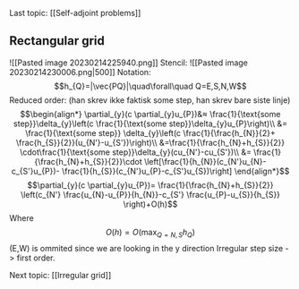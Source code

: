 Last topic: [[Self-adjoint problems]]
## Rectangular grid
![[Pasted image 20230214225940.png]]
Stencil:
![[Pasted image 20230214230006.png|500]]
Notation:
$$h_{Q}=|\vec{PQ}|\quad\forall\quad Q=E,S,N,W$$
Reduced order: (han skrev ikke faktisk some step, han skrev bare siste linje)
$$\begin{align*}
\partial_{y}(c \partial_{y}u_{P})&≈ \frac{1}{\text{some step}}\delta_{y}\left(c \frac{1}{\text{some step}}\delta_{y}u_{P}\right)\\
&= \frac{1}{\text{some step}} \delta_{y}\left(c \frac{1}{\frac{h_{N}}{2}+ \frac{h_{S}}{2}}(u_{N'}-u_{S'})\right)\\
&=\frac{1}{\frac{h_{N}+h_{S}}{2}} \cdot\frac{1}{\text{some step}}\delta_{y}(cu_{N'}-cu_{S'})\\
&= \frac{1}{\frac{h_{N}+h_{S}}{2}}\cdot \left[\frac{1}{h_{N}}(c_{N'}u_{N}- c_{S'}u_{P})- \frac{1}{h_{S}}(c_{N'}u_{P}-c_{S'}u_{S})\right]
\end{align*}$$
$$\partial_{y}(c \partial_{y}u_{P})= \frac{1}{\frac{h_{N}+h_{S}}{2}} \left(c_{N'} \frac{u_{N}-u_{P}}{h_{N}}-c_{S'} \frac{u_{P}-u_{S}}{h_{S}} \right)+O(h)$$
Where 
$$O(h)=O \left(\max_{Q=N,S}h_{Q} \right)$$(E,W) is ommited since we are looking in the y direction 
Irregular step size -> first order.

Next topic: [[Irregular grid]]